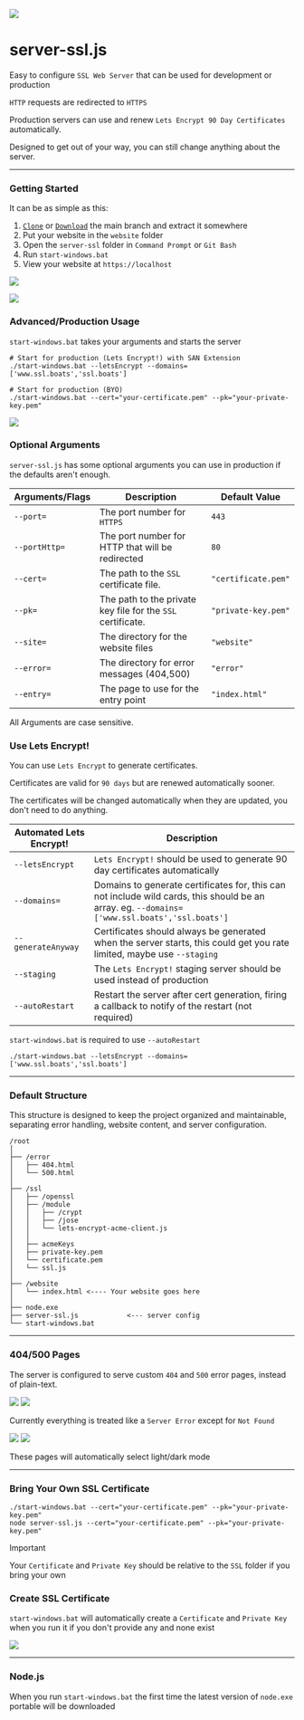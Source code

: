 [![](https://i.imgur.com/nSEjI0t.jpeg)](https://github.com/FirstTimeEZ/server-ssl/archive/refs/heads/main.zip)

# server-ssl.js

Easy to configure `SSL Web Server` that can be used for development or production

`HTTP` requests are redirected to `HTTPS`

Production servers can use and renew `Lets Encrypt 90 Day Certificates` automatically.

Designed to get out of your way, you can still change anything about the server.

--------

### Getting Started

It can be as simple as this:

1. [`Clone`](https://github.com/FirstTimeEZ/server-ssl.git) or [`Download`](https://github.com/FirstTimeEZ/server-ssl/archive/refs/heads/main.zip) the main branch and extract it somewhere
2. Put your website in the `website` folder
3. Open the `server-ssl` folder in `Command Prompt` or `Git Bash`
4. Run `start-windows.bat`
5. View your website at `https://localhost`

[![](https://i.imgur.com/YchiE6S.gif)](https://github.com/FirstTimeEZ/server-ssl/archive/refs/heads/main.zip)

[![](https://i.imgur.com/mZrjc2i.png)](https://github.com/FirstTimeEZ/server-ssl/archive/refs/heads/main.zip)

### Advanced/Production Usage

`start-windows.bat` takes your arguments and starts the server

```
# Start for production (Lets Encrypt!) with SAN Extension
./start-windows.bat --letsEncrypt --domains=['www.ssl.boats','ssl.boats']

# Start for production (BYO)
./start-windows.bat --cert="your-certificate.pem" --pk="your-private-key.pem"
```

[![](https://i.imgur.com/C85fRQC.gif)](https://github.com/FirstTimeEZ/server-ssl/archive/refs/heads/main.zip)

### Optional Arguments

`server-ssl.js` has some optional arguments you can use in production if the defaults aren't enough.

| Arguments/Flags       | Description                                      | Default Value         |
|-------------------------|----------------------------------|-----------------------|
| `--port=`      | The port number for `HTTPS` | `443` |
| `--portHttp=`  | The port number for HTTP that will be redirected | `80` |
| `--cert=`      | The path to the `SSL` certificate file. | `"certificate.pem"` |
| `--pk=`        | The path to the private key file for the `SSL` certificate. | `"private-key.pem"` |
| `--site=`      | The directory for the website files | `"website"` |
| `--error=`     | The directory for error messages (404,500) | `"error"` |
| `--entry=`     | The page to use for the entry point | `"index.html"` |

All Arguments are case sensitive.

### Use Lets Encrypt!

You can use `Lets Encrypt` to generate certificates.

Certificates are valid for `90 days` but are renewed automatically sooner.

The certificates will be changed automatically when they are updated, you don't need to do anything.

| Automated Lets Encrypt!       | Description                                      |
|-------------------------|----------------------------------|
| `--letsEncrypt` | `Lets Encrypt!` should be used to generate 90 day certificates automatically |
| `--domains=` | Domains to generate certificates for, this can not include wild cards, this should be an array. eg. `--domains=['www.ssl.boats','ssl.boats']` |
| `--generateAnyway` | Certificates should always be generated when the server starts, this could get you rate limited, maybe use `--staging`  |
| `--staging` | The `Lets Encrypt!` staging server should be used instead of production |
| `--autoRestart` | Restart the server after cert generation, firing a callback to notify of the restart (not required) |

`start-windows.bat` is required to use `--autoRestart`

```
./start-windows.bat --letsEncrypt --domains=['www.ssl.boats','ssl.boats']
```

--------

### Default Structure

This structure is designed to keep the project organized and maintainable, separating error handling, website content, and server configuration.

```
/root
│
├── /error
│   ├── 404.html
│   └── 500.html
│
├── /ssl
│   ├── /openssl
│   ├── /module
│   │   ├── /crypt
│   │   ├── /jose
│   │   └── lets-encrypt-acme-client.js
│   │
│   ├── acmeKeys
│   ├── private-key.pem
│   └── certificate.pem
│   └── ssl.js
│
├── /website
│   └── index.html <---- Your website goes here
│
├── node.exe
├── server-ssl.js            <--- server config
└── start-windows.bat
```

--------

### 404/500 Pages

The server is configured to serve custom `404` and `500` error pages, instead of plain-text.

[![](https://i.imgur.com/gzgRNdQ.png)](https://github.com/FirstTimeEZ/server-ssl/archive/refs/heads/main.zip) [![](https://i.imgur.com/KSixh7q.png)](https://github.com/FirstTimeEZ/server-ssl/archive/refs/heads/main.zip)

Currently everything is treated like a `Server Error` except for `Not Found`

[![](https://i.imgur.com/l8DMrQY.png)](https://github.com/FirstTimeEZ/server-ssl/archive/refs/heads/main.zip) [![](https://i.imgur.com/mP2d4vi.png)](https://github.com/FirstTimeEZ/server-ssl/archive/refs/heads/main.zip)

These pages will automatically select light/dark mode

--------

### Bring Your Own SSL Certificate

```
./start-windows.bat --cert="your-certificate.pem" --pk="your-private-key.pem"
node server-ssl.js --cert="your-certificate.pem" --pk="your-private-key.pem"
```

> [!IMPORTANT]
> Your `Certificate` and `Private Key` should be relative to the `SSL` folder if you bring your own

### Create SSL Certificate

`start-windows.bat` will automatically create a `Certificate` and `Private Key` when you run it if you don't provide any and none exist

[![](https://i.imgur.com/vAMuDOG.png)](https://github.com/FirstTimeEZ/server-ssl/archive/refs/heads/main.zip)

--------

### Node.js

When you run `start-windows.bat` the first time the latest version of `node.exe` portable will be downloaded